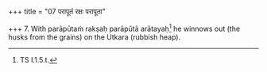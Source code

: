 +++
title = "07 परापूतं रक्षः परापूता"

+++
7. With parāpūtaṁ rakṣaḥ parāpūtā arātayaḥ[^1] he winnows out (the husks from the grains) on the Utkara (rubbish heap).  

[^1]: TS I.1.5.t.
